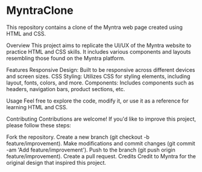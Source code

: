# MyntraClone

This repository contains a clone of the Myntra web page created using HTML and CSS.

Overview
This project aims to replicate the UI/UX of the Myntra website to practice HTML and CSS skills. It includes various components and layouts resembling those found on the Myntra platform.


Features
Responsive Design: Built to be responsive across different devices and screen sizes.
CSS Styling: Utilizes CSS for styling elements, including layout, fonts, colors, and more.
Components: Includes components such as headers, navigation bars, product sections, etc.

Usage
Feel free to explore the code, modify it, or use it as a reference for learning HTML and CSS.

Contributing
Contributions are welcome! If you'd like to improve this project, please follow these steps:

Fork the repository.
Create a new branch (git checkout -b feature/improvement).
Make modifications and commit changes (git commit -am 'Add feature/improvement').
Push to the branch (git push origin feature/improvement).
Create a pull request.
Credits
Credit to Myntra for the original design that inspired this project.

